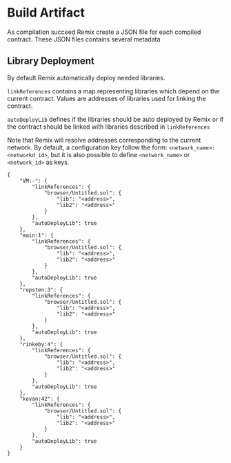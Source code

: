 Build Artifact
==============

As compilation succeed Remix create a JSON file for each compiled contract.
These JSON files contains several metadata

Library Deployment
------------------

By default Remix automatically deploy needed libraries.

`linkReferences` contains a map representing libraries which depend on the current contract. 
Values are addresses of libraries used for linking the contract.

`autoDeployLib` defines if the libraries should be auto deployed by Remix or if the contract should be linked with libraries described in `linkReferences`

Note that Remix will resolve addresses corresponding to the current network.
By default, a configuration key follow the form: `<network_name>:<networkd_id>`, but it is also possible
to define `<network_name>` or `<network_id>` as keys.

```
{
	"VM:-": {
		"linkReferences": {
			"browser/Untitled.sol": {
				"lib": "<address>",
				"lib2": "<address>"
			}
		},
		"autoDeployLib": true
	},
	"main:1": {
		"linkReferences": {
			"browser/Untitled.sol": {
				"lib": "<address>",
				"lib2": "<address>"
			}
		},
		"autoDeployLib": true
	},
	"ropsten:3": {
		"linkReferences": {
			"browser/Untitled.sol": {
				"lib": "<address>",
				"lib2": "<address>"
			}
		},
		"autoDeployLib": true
	},
	"rinkeby:4": {
		"linkReferences": {
			"browser/Untitled.sol": {
				"lib": "<address>",
				"lib2": "<address>"
			}
		},
		"autoDeployLib": true
	},
	"kovan:42": {
		"linkReferences": {
			"browser/Untitled.sol": {
				"lib": "<address>",
				"lib2": "<address>"
			}
		},
		"autoDeployLib": true
	}
}
```
